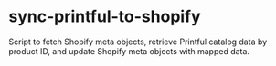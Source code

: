 # sync-printful-to-shopify
Script to fetch Shopify meta objects, retrieve Printful catalog data by product ID, and update Shopify meta objects with mapped data.
